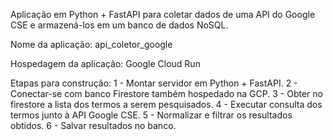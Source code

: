 Aplicação em Python + FastAPI para coletar dados de uma API do Google CSE e armazená-los em um banco de dados NoSQL.

Nome da aplicação: api_coletor_google

Hospedagem da aplicação: Google Cloud Run

Etapas para construção:
1 - Montar servidor em Python + FastAPI.
2 - Conectar-se com banco Firestore também hospedado na GCP.
3 - Obter no firestore a lista dos termos a serem pesquisados.
4 - Executar consulta dos termos junto à API Google CSE.
5 - Normalizar e filtrar os resultados obtidos.
6 - Salvar resultados no banco.
